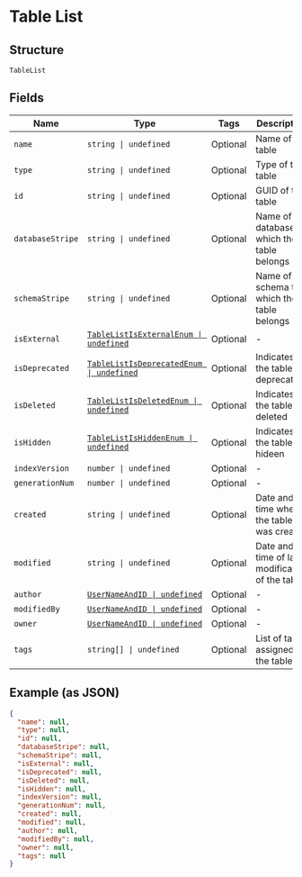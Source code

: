 
# Table List

## Structure

`TableList`

## Fields

| Name | Type | Tags | Description |
|  --- | --- | --- | --- |
| `name` | `string \| undefined` | Optional | Name of the table |
| `type` | `string \| undefined` | Optional | Type of the table |
| `id` | `string \| undefined` | Optional | GUID of the table |
| `databaseStripe` | `string \| undefined` | Optional | Name of the database to which the table belongs |
| `schemaStripe` | `string \| undefined` | Optional | Name of the schema to which the table belongs |
| `isExternal` | [`TableListIsExternalEnum \| undefined`](../../doc/models/table-list-is-external-enum.md) | Optional | - |
| `isDeprecated` | [`TableListIsDeprecatedEnum \| undefined`](../../doc/models/table-list-is-deprecated-enum.md) | Optional | Indicates if the table is deprecated |
| `isDeleted` | [`TableListIsDeletedEnum \| undefined`](../../doc/models/table-list-is-deleted-enum.md) | Optional | Indicates if the table is deleted |
| `isHidden` | [`TableListIsHiddenEnum \| undefined`](../../doc/models/table-list-is-hidden-enum.md) | Optional | Indicates if the table is hideen |
| `indexVersion` | `number \| undefined` | Optional | - |
| `generationNum` | `number \| undefined` | Optional | - |
| `created` | `string \| undefined` | Optional | Date and time when the table was created |
| `modified` | `string \| undefined` | Optional | Date and time of last modification of the table |
| `author` | [`UserNameAndID \| undefined`](../../doc/models/user-name-and-id.md) | Optional | - |
| `modifiedBy` | [`UserNameAndID \| undefined`](../../doc/models/user-name-and-id.md) | Optional | - |
| `owner` | [`UserNameAndID \| undefined`](../../doc/models/user-name-and-id.md) | Optional | - |
| `tags` | `string[] \| undefined` | Optional | List of tags assigned to the table |

## Example (as JSON)

```json
{
  "name": null,
  "type": null,
  "id": null,
  "databaseStripe": null,
  "schemaStripe": null,
  "isExternal": null,
  "isDeprecated": null,
  "isDeleted": null,
  "isHidden": null,
  "indexVersion": null,
  "generationNum": null,
  "created": null,
  "modified": null,
  "author": null,
  "modifiedBy": null,
  "owner": null,
  "tags": null
}
```

